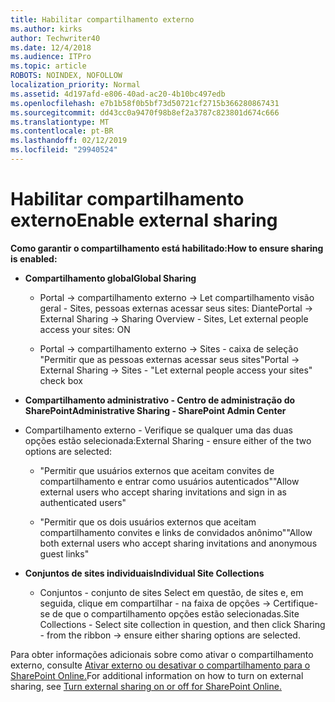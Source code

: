 ```yaml
---
title: Habilitar compartilhamento externo
ms.author: kirks
author: Techwriter40
ms.date: 12/4/2018
ms.audience: ITPro
ms.topic: article
ROBOTS: NOINDEX, NOFOLLOW
localization_priority: Normal
ms.assetid: 4d197afd-e806-40ad-ac20-4b10bc497edb
ms.openlocfilehash: e7b1b58f0b5bf73d50721cf2715b366280867431
ms.sourcegitcommit: dd43cc0a9470f98b8ef2a3787c823801d674c666
ms.translationtype: MT
ms.contentlocale: pt-BR
ms.lasthandoff: 02/12/2019
ms.locfileid: "29940524"
---
```

# <a name="enable-external-sharing"></a><span data-ttu-id="c13c3-102">Habilitar compartilhamento externo</span><span class="sxs-lookup"><span data-stu-id="c13c3-102">Enable external sharing</span></span>

 <span data-ttu-id="c13c3-103">**Como garantir o compartilhamento está habilitado:**</span><span class="sxs-lookup"><span data-stu-id="c13c3-103">**How to ensure sharing is enabled:**</span></span>
  
- <span data-ttu-id="c13c3-104">**Compartilhamento global**</span><span class="sxs-lookup"><span data-stu-id="c13c3-104">**Global Sharing**</span></span>
    
  - <span data-ttu-id="c13c3-105">Portal -\> compartilhamento externo -\> Let compartilhamento visão geral - Sites, pessoas externas acessar seus sites: Diante</span><span class="sxs-lookup"><span data-stu-id="c13c3-105">Portal -\> External Sharing -\> Sharing Overview - Sites, Let external people access your sites: ON</span></span>
    
  - <span data-ttu-id="c13c3-106">Portal -\> compartilhamento externo -\> Sites - caixa de seleção "Permitir que as pessoas externas acessar seus sites"</span><span class="sxs-lookup"><span data-stu-id="c13c3-106">Portal -\> External Sharing -\> Sites - "Let external people access your sites" check box</span></span>
    
- <span data-ttu-id="c13c3-107">**Compartilhamento administrativo - Centro de administração do SharePoint**</span><span class="sxs-lookup"><span data-stu-id="c13c3-107">**Administrative Sharing - SharePoint Admin Center**</span></span>
    
- <span data-ttu-id="c13c3-108">Compartilhamento externo - Verifique se qualquer uma das duas opções estão selecionada:</span><span class="sxs-lookup"><span data-stu-id="c13c3-108">External Sharing - ensure either of the two options are selected:</span></span>
    
  - <span data-ttu-id="c13c3-109">"Permitir que usuários externos que aceitam convites de compartilhamento e entrar como usuários autenticados"</span><span class="sxs-lookup"><span data-stu-id="c13c3-109">"Allow external users who accept sharing invitations and sign in as authenticated users"</span></span>
    
  - <span data-ttu-id="c13c3-110">"Permitir que os dois usuários externos que aceitam compartilhamento convites e links de convidados anônimo"</span><span class="sxs-lookup"><span data-stu-id="c13c3-110">"Allow both external users who accept sharing invitations and anonymous guest links"</span></span>
    
- <span data-ttu-id="c13c3-111">**Conjuntos de sites individuais**</span><span class="sxs-lookup"><span data-stu-id="c13c3-111">**Individual Site Collections**</span></span>
    
  - <span data-ttu-id="c13c3-112">Conjuntos - conjunto de sites Select em questão, de sites e, em seguida, clique em compartilhar - na faixa de opções -\> Certifique-se de que o compartilhamento opções estão selecionadas.</span><span class="sxs-lookup"><span data-stu-id="c13c3-112">Site Collections - Select site collection in question, and then click Sharing - from the ribbon -\> ensure either sharing options are selected.</span></span>
    
<span data-ttu-id="c13c3-113">Para obter informações adicionais sobre como ativar o compartilhamento externo, consulte [Ativar externo ou desativar o compartilhamento para o SharePoint Online.](https://go.microsoft.com/fwlink/?linkid=2047681&amp;clcid=0x409)</span><span class="sxs-lookup"><span data-stu-id="c13c3-113">For additional information on how to turn on external sharing, see [Turn external sharing on or off for SharePoint Online.](https://go.microsoft.com/fwlink/?linkid=2047681&amp;clcid=0x409)</span></span>
  

